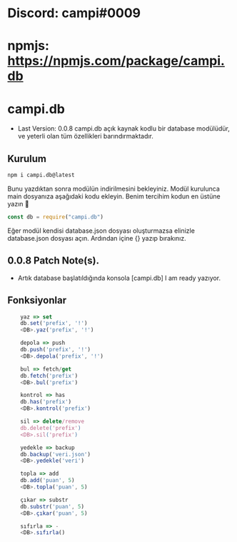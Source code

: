 # Discord: campi#0009

# npmjs: https://npmjs.com/package/campi.db

# campi.db
* Last Version: 0.0.8
campi.db açık kaynak kodlu bir database modülüdür,
ve yeterli olan tüm özellikleri barındırmaktadır.


## Kurulum
```bash
npm i campi.db@latest
```

Bunu yazdıktan sonra modülün indirilmesini bekleyiniz. Modül kurulunca main dosyanıza aşağıdaki kodu ekleyin. Benim tercihim kodun en üstüne yazın 💖

```javascript
const db = require("campi.db")
```

Eğer modül kendisi database.json dosyası oluşturmazsa elinizle database.json dosyası açın.
Ardından içine {} yazıp bırakınız.

## 0.0.8 Patch Note(s).

* Artık database başlatıldığında konsola [campi.db] I am ready yazıyor.


## Fonksiyonlar

```javascript
    yaz => set
    db.set('prefix', '!')
    <DB>.yaz('prefix', '!')
```

```javascript
    depola => push
    db.push('prefix', '!')
    <DB>.depola('prefix', '!')
```
    
```javascript
    bul => fetch/get 
    db.fetch('prefix')
    <DB>.bul('prefix')
```

```javascript
    kontrol => has
    db.has('prefix')
    <DB>.kontrol('prefix')
```

```javascript
    sil => delete/remove
    db.delete('prefix')
    <DB>.sil('prefix')
```

```javascript
    yedekle => backup
    db.backup('veri.json')
    <DB>.yedekle('veri')
```
    
```javascript
    topla => add
    db.add('puan', 5)
    <DB>.topla('puan', 5)
```

```javascript
    çıkar => substr
    db.substr('puan', 5)
    <DB>.çıkar('puan', 5)
```

```javascript
    sıfırla => -
    <DB>.sıfırla()
```
